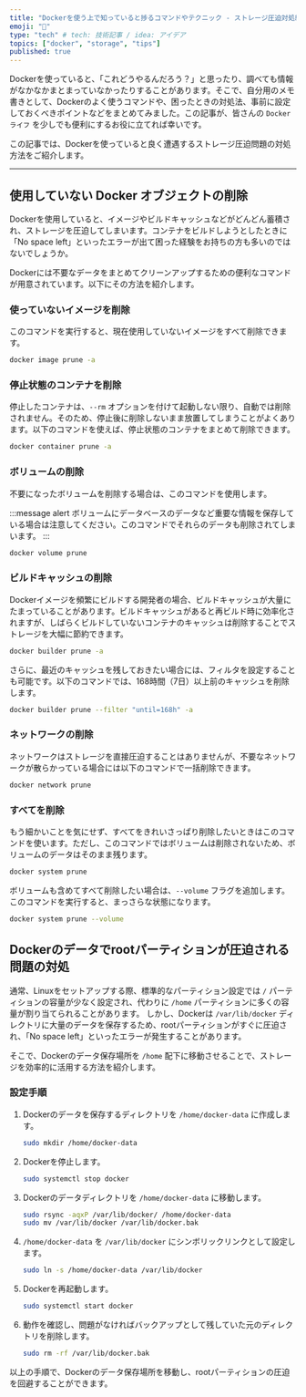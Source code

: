 ```yaml
---
title: "Dockerを使う上で知っていると捗るコマンドやテクニック - ストレージ圧迫対処編"
emoji: "🐳"
type: "tech" # tech: 技術記事 / idea: アイデア
topics: ["docker", "storage", "tips"]
published: true
---
```


Dockerを使っていると、「これどうやるんだろう？」と思ったり、調べても情報がなかなかまとまっていなかったりすることがあります。そこで、自分用のメモ書きとして、Dockerのよく使うコマンドや、困ったときの対処法、事前に設定しておくべきポイントなどをまとめてみました。この記事が、皆さんの `Dockerライフ` を少しでも便利にするお役に立てれば幸いです。

この記事では、Dockerを使っていると良く遭遇するストレージ圧迫問題の対処方法をご紹介します。

---

## 使用していない Docker オブジェクトの削除

Dockerを使用していると、イメージやビルドキャッシュなどがどんどん蓄積され、ストレージを圧迫してしまいます。コンテナをビルドしようとしたときに「No space left」といったエラーが出て困った経験をお持ちの方も多いのではないでしょうか。

Dockerには不要なデータをまとめてクリーンアップするための便利なコマンドが用意されています。以下にその方法を紹介します。

### 使っていないイメージを削除

このコマンドを実行すると、現在使用していないイメージをすべて削除できます。

```bash
docker image prune -a
```

### 停止状態のコンテナを削除

停止したコンテナは、`--rm` オプションを付けて起動しない限り、自動では削除されません。そのため、停止後に削除しないまま放置してしまうことがよくあります。以下のコマンドを使えば、停止状態のコンテナをまとめて削除できます。

```bash
docker container prune -a
```

### ボリュームの削除

不要になったボリュームを削除する場合は、このコマンドを使用します。

:::message alert
ボリュームにデータベースのデータなど重要な情報を保存している場合は注意してください。このコマンドでそれらのデータも削除されてしまいます。
:::

```bash
docker volume prune
```

### ビルドキャッシュの削除

Dockerイメージを頻繁にビルドする開発者の場合、ビルドキャッシュが大量にたまっていることがあります。ビルドキャッシュがあると再ビルド時に効率化されますが、しばらくビルドしていないコンテナのキャッシュは削除することでストレージを大幅に節約できます。

```bash
docker builder prune -a
```

さらに、最近のキャッシュを残しておきたい場合には、フィルタを設定することも可能です。以下のコマンドでは、168時間（7日）以上前のキャッシュを削除します。

```bash
docker builder prune --filter "until=168h" -a
```

### ネットワークの削除

ネットワークはストレージを直接圧迫することはありませんが、不要なネットワークが散らかっている場合には以下のコマンドで一括削除できます。

```bash
docker network prune
```

### すべてを削除

もう細かいことを気にせず、すべてをきれいさっぱり削除したいときはこのコマンドを使います。ただし、このコマンドではボリュームは削除されないため、ボリュームのデータはそのまま残ります。

```bash
docker system prune
```

ボリュームも含めてすべて削除したい場合は、`--volume` フラグを追加します。このコマンドを実行すると、まっさらな状態になります。

```bash
docker system prune --volume
```

## Dockerのデータでrootパーティションが圧迫される問題の対処

通常、Linuxをセットアップする際、標準的なパーティション設定では `/` パーティションの容量が少なく設定され、代わりに `/home` パーティションに多くの容量が割り当てられることがあります。
しかし、Dockerは `/var/lib/docker` ディレクトリに大量のデータを保存するため、rootパーティションがすぐに圧迫され、「No space left」といったエラーが発生することがあります。

そこで、Dockerのデータ保存場所を `/home` 配下に移動させることで、ストレージを効率的に活用する方法を紹介します。

### 設定手順

1. Dockerのデータを保存するディレクトリを `/home/docker-data` に作成します。

   ```bash
   sudo mkdir /home/docker-data
   ```

2. Dockerを停止します。

   ```bash
   sudo systemctl stop docker
   ```

3. Dockerのデータディレクトリを `/home/docker-data` に移動します。

   ```bash
   sudo rsync -aqxP /var/lib/docker/ /home/docker-data
   sudo mv /var/lib/docker /var/lib/docker.bak
   ```

4. `/home/docker-data` を `/var/lib/docker` にシンボリックリンクとして設定します。

   ```bash
   sudo ln -s /home/docker-data /var/lib/docker
   ```

5. Dockerを再起動します。

   ```bash
   sudo systemctl start docker
   ```

6. 動作を確認し、問題がなければバックアップとして残していた元のディレクトリを削除します。

   ```bash
   sudo rm -rf /var/lib/docker.bak
   ```

以上の手順で、Dockerのデータ保存場所を移動し、rootパーティションの圧迫を回避することができます。
